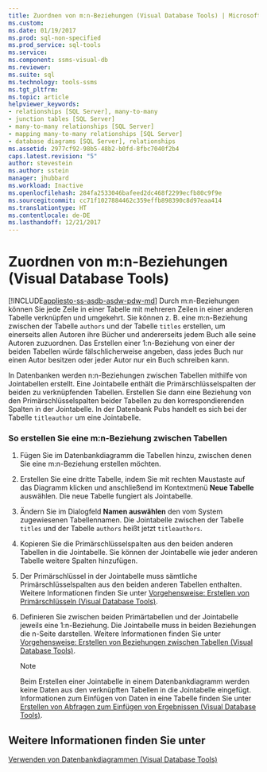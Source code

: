 ```yaml
---
title: Zuordnen von m:n-Beziehungen (Visual Database Tools) | Microsoft-Dokumentation
ms.custom: 
ms.date: 01/19/2017
ms.prod: sql-non-specified
ms.prod_service: sql-tools
ms.service: 
ms.component: ssms-visual-db
ms.reviewer: 
ms.suite: sql
ms.technology: tools-ssms
ms.tgt_pltfrm: 
ms.topic: article
helpviewer_keywords:
- relationships [SQL Server], many-to-many
- junction tables [SQL Server]
- many-to-many relationships [SQL Server]
- mapping many-to-many relationships [SQL Server]
- database diagrams [SQL Server], relationships
ms.assetid: 2977cf92-98b5-48b2-b0fd-8fbc7040f2b4
caps.latest.revision: "5"
author: stevestein
ms.author: sstein
manager: jhubbard
ms.workload: Inactive
ms.openlocfilehash: 284fa2533046bafeed2dc468f2299ecfb80c9f9e
ms.sourcegitcommit: cc71f1027884462c359effb898390c8d97eaa414
ms.translationtype: HT
ms.contentlocale: de-DE
ms.lasthandoff: 12/21/2017
---
```

# <a name="map-many-to-many-relationships-visual-database-tools"></a>Zuordnen von m:n-Beziehungen (Visual Database Tools)
[!INCLUDE[appliesto-ss-asdb-asdw-pdw-md](../../includes/appliesto-ss-asdb-asdw-pdw-md.md)] Durch m:n-Beziehungen können Sie jede Zeile in einer Tabelle mit mehreren Zeilen in einer anderen Tabelle verknüpfen und umgekehrt. Sie können z. B. eine m:n-Beziehung zwischen der Tabelle `authors` und der Tabelle `titles` erstellen, um einerseits allen Autoren ihre Bücher und andererseits jedem Buch alle seine Autoren zuzuordnen. Das Erstellen einer 1:n-Beziehung von einer der beiden Tabellen würde fälschlicherweise angeben, dass jedes Buch nur einen Autor besitzen oder jeder Autor nur ein Buch schreiben kann.  
  
In Datenbanken werden n:n-Beziehungen zwischen Tabellen mithilfe von Jointabellen erstellt. Eine Jointabelle enthält die Primärschlüsselspalten der beiden zu verknüpfenden Tabellen. Erstellen Sie dann eine Beziehung von den Primärschlüsselspalten beider Tabellen zu den korrespondierenden Spalten in der Jointabelle. In der Datenbank Pubs handelt es sich bei der Tabelle `titleauthor` um eine Jointabelle.  
  
### <a name="to-create-a-many-to-many-relationship-between-tables"></a>So erstellen Sie eine m:n-Beziehung zwischen Tabellen  
  
1.  Fügen Sie im Datenbankdiagramm die Tabellen hinzu, zwischen denen Sie eine m:n-Beziehung erstellen möchten.  
  
2.  Erstellen Sie eine dritte Tabelle, indem Sie mit rechten Maustaste auf das Diagramm klicken und anschließend im Kontextmenü **Neue Tabelle** auswählen. Die neue Tabelle fungiert als Jointabelle.  
  
3.  Ändern Sie im Dialogfeld **Namen auswählen** den vom System zugewiesenen Tabellennamen. Die Jointabelle zwischen der Tabelle `titles` und der Tabelle `authors` heißt jetzt `titleauthors`.  
  
4.  Kopieren Sie die Primärschlüsselspalten aus den beiden anderen Tabellen in die Jointabelle. Sie können der Jointabelle wie jeder anderen Tabelle weitere Spalten hinzufügen.  
  
5.  Der Primärschlüssel in der Jointabelle muss sämtliche Primärschlüsselspalten aus den beiden anderen Tabellen enthalten. Weitere Informationen finden Sie unter [Vorgehensweise: Erstellen von Primärschlüsseln (Visual Database Tools)](http://msdn.microsoft.com/en-us/85c623ca-4656-4d70-a9db-ee4d897cd214).  
  
6.  Definieren Sie zwischen beiden Primärtabellen und der Jointabelle jeweils eine 1:n-Beziehung. Die Jointabelle muss in beiden Beziehungen die n-Seite darstellen. Weitere Informationen finden Sie unter [Vorgehensweise: Erstellen von Beziehungen zwischen Tabellen (Visual Database Tools)](http://msdn.microsoft.com/en-us/867a54b8-5be4-46e6-9702-49ae6dabf67c).  
  
    > [!NOTE]  
    > Beim Erstellen einer Jointabelle in einem Datenbankdiagramm werden keine Daten aus den verknüpften Tabellen in die Jointabelle eingefügt. Informationen zum Einfügen von Daten in eine Tabelle finden Sie unter [Erstellen von Abfragen zum Einfügen von Ergebnissen &#40;Visual Database Tools&#41;](../../ssms/visual-db-tools/create-insert-results-queries-visual-database-tools.md).  
  
## <a name="see-also"></a>Weitere Informationen finden Sie unter  
[Verwenden von Datenbankdiagrammen &#40;Visual Database Tools&#41;](../../ssms/visual-db-tools/work-with-database-diagrams-visual-database-tools.md)  
  
